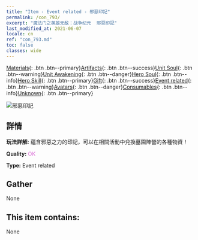 ```yaml
---
title: "Item - Event related - 邪惡印記"
permalink: /con_793/
excerpt: "魔法门之英雄无敌：战争纪元  邪惡印記"
last_modified_at: 2021-06-07
locale: cn
ref: "con_793.md"
toc: false
classes: wide
---
```

 [Materials](/ItemsCN/){: .btn .btn--primary}[Artifacts](/ItemsCN/Artifacts/){: .btn .btn--success}[Unit Soul](/ItemsCN/UnitSoul/){: .btn .btn--warning}[Unit Awakening](/ItemsCN/UnitAwakening/){: .btn .btn--danger}[Hero Soul](/ItemsCN/HeroSoul/){: .btn .btn--info}[Hero Skill](/ItemsCN/HeroSkill/){: .btn .btn--primary}[Gift](/ItemsCN/Gift/){: .btn .btn--success}[Event related](/ItemsCN/Events/){: .btn .btn--warning}[Avatars](/ItemsCN/Avatars/){: .btn .btn--danger}[Consumables](/ItemsCN/Consumables/){: .btn .btn--info}[Unknown](/ItemsCN/Unknown/){: .btn .btn--primary}

 ![邪惡印記](/images/t/i_3051.png)

## 詳情
 **玩法詳解:** 蘊含邪惡之力的印記，可以在相關活動中兌換墓園陣營的各種物資！

 **Quality:** <span style="color: #DA70D6">OK</span>

 **Type:** Event related

## Gather

  None

## This item contains:

  None


